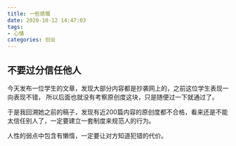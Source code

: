 ```yaml
---
title: 一些感慨
date: 2020-10-12 14:47:03
tags:
- 心情
categories: 创业
---
```

## 不要过分信任他人

今天发布一位学生的文章，发现大部分内容都是抄袭网上的，之前这位学生表现一向表现不错，<!--more --> 所以后面也就没有考察原创度这块，只是随便过一下就通过了。

于是我回溯她之前的稿子，发现有近200篇内容的原创度都不合格，看来还是不能太信任别人了，一定要建立一套制度来规范人的行为。

人性的弱点中包含有懒惰，一定要让对方知道犯错的代价。
